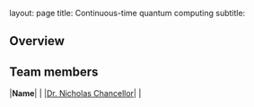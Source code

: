 layout: page
title: Continuous-time quantum computing
subtitle:
## Overview

## Team members
|**Name**|   |
|[Dr. Nicholas Chancellor](https://www.durham.ac.uk/staff/nicholas-chancellor/)|   |